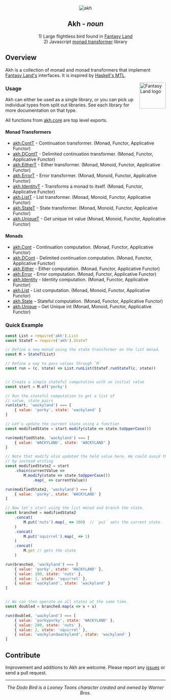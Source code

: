 <div align="center">
    <img src="https://raw.githubusercontent.com/mattbierner/akh/v3/documentation/akh.png" alt="akh" />
</div>

<h2 align="center"><b>Akh</b> - <i>noun</i></h2>

<p  align="center">
    1) Large flightless bird found in <a href="https://github.com/fantasyland/fantasy-land">Fantasy Land</a></br>
    2) Javascript <a href="https://en.wikibooks.org/wiki/Haskell/Monad_transformers">monad transformer</a> library
</p>


## Overview
Akh is a collection of monad and monad transformers that implement [Fantasy Land's][fl] interfaces. It is inspired by [Haskell's MTL](https://hackage.haskell.org/package/mtl).

<a href="https://github.com/fantasyland/fantasy-land">
    <img src="https://raw.github.com/fantasyland/fantasy-land/master/logo.png" align="right" width="82px" height="82px" alt="Fantasy Land logo" />
</a>


### Usage
Akh can either be used as a single library, or you can pick up individual types from split out libraries. See each library for more documentation on that type.

All functions from [akh.core][core] are top level exports.

#### Monad Transformers
* [akh.ContT][cont] - Continuation transformer. (Monad, Functor, Applicative Functor)
* [akh.DContT][dcont] - Delimited continuation transformer. (Monad, Functor, Applicative Functor)
* [akh.EitherT][either] - Either transformer. (Monad, Monoid, Functor, Applicative Functor)
* [akh.ErrorT][error] - Error transformer. (Monad, Monoid, Functor, Applicative Functor)
* [akh.IdentityT][identity] - Transforms a monad to itself. (Monad, Functor, Applicative Functor)
* [akh.ListT][list] - List transformer. (Monad, Monoid, Functor, Applicative Functor)
* [akh.StateT][state] - State transformer. (Monad, Monoid, Functor, Applicative Functor)
* [akh.UniqueT][unique] - Get unique int value (Monad, Monoid, Functor, Applicative Functor)

#### Monads
* [akh.Cont][cont] - Continuation computation. (Monad, Functor, Applicative Functor)
* [akh.DCont][dcont] - Delimited continuation computation. (Monad, Functor, Applicative Functor)
* [akh.Either][either] - Either computation. (Monad, Functor, Applicative Functor)
* [akh.Error][error] - Error computation. (Monad, Functor, Applicative Functor)
* [akh.Identity][identity] - Identity computation. (Monad, Functor, Applicative Functor)
* [akh.List][list] - List computation. (Monad, Monoid, Functor, Applicative Functor)
* [akh.State][state] – Stateful computation. (Monad, Functor, Applicative Functor)
* [akh.Unique][unique] – Get Unique int (Monad, Monoid, Functor, Applicative Functor)


### Quick Example

```js
const List = require('akh').List
const StateT = require('akh').StateT

// Define a new monad using the state transformer on the list monad.
const M = StateT(List)

// Define a way to pass values through `M`
const run = (c, state) => List.runList(StateT.runStateT(c, state))


// Create a simple stateful computation with an initial value
const start = M.of('porky')

// Run the stateful computation to get a list of
// value, state pairs
run(start, 'wackyland') === [
    { value: 'porky', state: 'wackyland' }
]

// Let's update the current state using a function
const modifiedState = start.modify(state => state.toUpperCase())

run(modifiedState, 'wackyland') === [
    { value: 'WACKYLAND', state: 'WACKYLAND' }
]

// Note that modify also updated the held value here. We could avoid that
// by instead writing
const modifiedState2 = start
    .chain(currentValue =>
        M.modify(state => state.toUpperCase())
            .map(_ => currentValue))

run(modifiedState2, 'wackyland') === [
    { value: 'porky', state: 'WACKYLAND' }
]

// Now let's start using the list monad and branch the state.
const branched = modifiedState2
    .concat(
        M.put('nuts').map(_ => 100)  // `put` sets the current state
    )
    .concat(
        M.put('squirrel').map(_ => 1)
    )
    .concat(
        M.get // gets the state
    )

run(branched, 'wackyland') === [
    { value: 'porky', state: 'WACKYLAND' },
    { value: 100, state: 'nuts' },
    { value: 1, state: 'squirrel' },
    { value: 'wackyland', state: 'wackyland' }
]


// We can then operate on all states at the same time.
const doubled = branched.map(x => x + x)

run(doubled, 'wackyland') === [
    { value: 'porkyporky', state: 'WACKYLAND' },
    { value: 200, state: 'nuts' },
    { value: 2, state: 'squirrel' },
    { value: 'wackylandwackyland', state: 'wackyland' }
]
```




## Contribute
Improvement and additions to Akh are welcome. Please report any [issues][issues]
or send a pull request.



[fl]: https://github.com/fantasyland/fantasy-land
[issues]: https://github.com/mattbierner/akh/issues
[documentation]: https://github.com/mattbierner/akh/wiki

[core]: https://github.com/mattbierner/akh-core

[cont]: https://github.com/mattbierner/akh-cont
[dcont]: https://github.com/mattbierner/akh-dcont
[either]: https://github.com/mattbierner/akh-either
[error]: https://github.com/mattbierner/akh-error
[identity]: https://github.com/mattbierner/akh-identity
[list]: https://github.com/mattbierner/akh-list
[state]: https://github.com/mattbierner/akh-state
[unique]: https://github.com/mattbierner/akh-unique

---

<p align="center">
<i>The Dodo Bird is a Looney Toons character created and owned by Warner Bros.</i>
</p>
